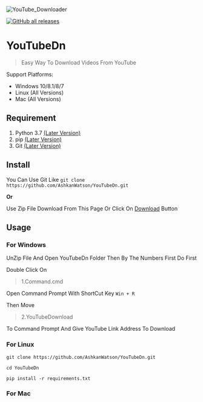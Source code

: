 ![YouTube_Downloader](https://user-images.githubusercontent.com/87552247/209785951-339c79c8-c1be-46f8-ba96-3430f9cc7f98.png)

[![GitHub all releases](https://img.shields.io/github/downloads/AshkanWatson/YouTubeDn/total?label=Downloads&style=for-the-badge&color=black)](https://github.com/AshkanWatson/YouTubeDn/releases)

# YouTubeDn
> Easy Way To Download Videos From YouTube 

Support Platforms:

- Windows 10/8.1/8/7
- Linux (All Versions)
- Mac (All Versions)

## **Requirement**
1. Python 3.7 [(Later Version)](https://www.python.org/downloads/release/python-3111/)
2. pip [(Later Version)](https://www.python.org/downloads/release/python-3111/)
3. Git [(Later Version)](https://git-scm.com/downloads)
## **Install**
You Can Use Git Like ```git clone https://github.com/AshkanWatson/YouTubeDn.git```

**Or**

Use Zip File Download From This Page Or Click On [Download](https://github.com/AshkanWatson/YouTubeDn/archive/refs/heads/YouTubeDn.zip) Button
## Usage
### For Windows

UnZip File And Open YouTubeDn Folder Then By The Numbers First Do First

Double Click On 
> 1.Command.cmd

Open Command Prompt With ShortCut Key  ```Win + R ```

Then Move 
> 2.YouTubeDownload

To Command Prompt And Give YouTube Link Address To Download

### For Linux

```git clone https://github.com/AshkanWatson/YouTubeDn.git```

```cd YouTubeDn```

```pip install -r requirements.txt```

### For Mac 


